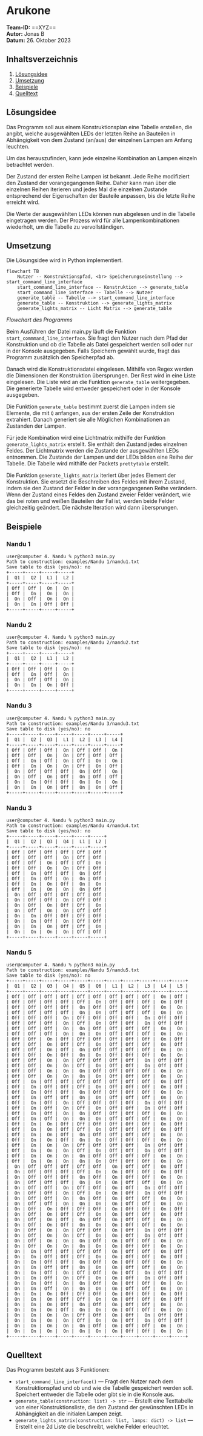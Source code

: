 # Arukone

**Team-ID:** ==XYZ== <br>
**Autor:** Jonas B <br>
**Datum:** 26. Oktober 2023

## Inhaltsverzeichnis

1. [Lösungsidee](#lösungsidee)
2. [Umsetzung](#umsetzung)
3. [Beispiele](#beispiele)
4. [Quelltext](#quelltext)

## Lösungsidee

Das Programm soll aus einem Konstruktionsplan eine Tabelle erstellen, die angibt, welche ausgewählten LEDs der letzten Reihe an Bauteilen in Abhängigkeit von dem Zustand (an/aus) der einzelnen Lampen am Anfang leuchten.

Um das herauszufinden, kann jede einzelne Kombination an Lampen einzeln betrachtet werden.

Der Zustand der ersten Reihe Lampen ist bekannt. Jede Reihe modifiziert den Zustand der vorangegangenen Reihe. Daher kann man über die einzelnen Reihen iterieren und jedes Mal die einzelnen Zustande entsprechend der Eigenschaften der Bauteile anpassen, bis die letzte Reihe erreicht wird. 

Die Werte der ausgewählten LEDs können nun abgelesen und in die Tabelle eingetragen werden. Der Prozess wird für alle Lampenkombinationen wiederholt, um die Tabelle zu vervollständigen.

## Umsetzung

Die Lösungsidee wird in Python implementiert.

```mermaid
flowchart TB
    Nutzer -- Konstruktionspfad, <br> Speicherungseinstellung --> start_command_line_interface
    start_command_line_interface -- Konstruktion --> generate_table
    start_command_line_interface -- Tabelle --> Nutzer
    generate_table -- Tabelle --> start_command_line_interface
    generate_table -- Konstruktion --> generate_lights_matrix 
    generate_lights_matrix -- Licht Matrix --> generate_table
```
*Flowchart des Programms*

Beim Ausführen der Datei main.py läuft die Funktion `start_commmand_line_interface`. Sie fragt den Nutzer nach dem Pfad der Konstruktion und ob die Tabelle als Datei gespeichert werden soll oder nur in der Konsole ausgegeben. Falls Speichern gewählt wurde, fragt das Programm zusätzlich den Speicherpfad ab.

Danach wird die Konstruktionsdatei eingelesen. Mithilfe von Regex werden die Dimensionen der Konstruktion übersprungen. Der Rest wird in eine Liste eingelesen. Die Liste wird an die Funktion `generate_table` weitergegeben. Die generierte Tabelle wird entweder gespeichert oder in der Konsole ausgegeben.

Die Funktion `generate_table` bestimmt zuerst die Lampen indem sie Elemente, die mit `Q` anfangen, aus der ersten Zeile der Konstruktion extrahiert. Danach generiert sie alle Möglichen Kombinationen an Zustanden der Lampen.

Für jede Kombination wird eine Lichtmatrix mithilfe der Funktion `generate_lights_matrix` erstellt. Sie enthält den Zustand jedes einzelnen Feldes. Der Lichtmatrix werden die Zustande der ausgewählten LEDs entnommen. Die Zustande der Lampen und der LEDs bilden eine Reihe der Tabelle. Die Tabelle wird mithilfe der Packets `prettytable` erstellt.

Die Funktion `generate_lights_matrix` iteriert über jedes Element der Konstruktion. Sie ersetzt die Beschreiben des Feldes mit ihrem Zustand, indem sie den Zustand der Felder in der vorangegangenen Reihe verändern. Wenn der Zustand eines Feldes den Zustand zweier Felder verändert, wie das bei roten und weißen Bauteilen der Fal ist, werden beide Felder gleichzeitig geändert. Die nächste Iteration wird dann übersprungen.

## Beispiele

### Nandu 1

```
user@computer 4. Nandu % python3 main.py
Path to construction: examples/Nandu 1/nandu1.txt
Save table to disk (yes/no): no
+-----+-----+-----+-----+
|  Q1 |  Q2 |  L1 |  L2 |
+-----+-----+-----+-----+
| Off | Off |  On |  On |
| Off |  On |  On |  On |
|  On | Off |  On |  On |
|  On |  On | Off | Off |
+-----+-----+-----+-----+
```

### Nandu 2

```
user@computer 4. Nandu % python3 main.py
Path to construction: examples/Nandu 2/nandu2.txt
Save table to disk (yes/no): no
+-----+-----+-----+-----+
|  Q1 |  Q2 |  L1 |  L2 |
+-----+-----+-----+-----+
| Off | Off | Off |  On |
| Off |  On | Off |  On |
|  On | Off | Off |  On |
|  On |  On |  On | Off |
+-----+-----+-----+-----+
```

### Nandu 3

```
user@computer 4. Nandu % python3 main.py
Path to construction: examples/Nandu 3/nandu3.txt
Save table to disk (yes/no): no
+-----+-----+-----+-----+-----+-----+-----+
|  Q1 |  Q2 |  Q3 |  L1 |  L2 |  L3 |  L4 |
+-----+-----+-----+-----+-----+-----+-----+
| Off | Off | Off |  On | Off | Off |  On |
| Off | Off |  On |  On | Off | Off | Off |
| Off |  On | Off |  On | Off |  On |  On |
| Off |  On |  On |  On | Off |  On | Off |
|  On | Off | Off | Off |  On | Off |  On |
|  On | Off |  On | Off |  On | Off | Off |
|  On |  On | Off | Off |  On |  On |  On |
|  On |  On |  On | Off |  On |  On | Off |
+-----+-----+-----+-----+-----+-----+-----+
```

### Nandu 3

```
user@computer 4. Nandu % python3 main.py
Path to construction: examples/Nandu 4/nandu4.txt            
Save table to disk (yes/no): no
+-----+-----+-----+-----+-----+-----+
|  Q1 |  Q2 |  Q3 |  Q4 |  L1 |  L2 |
+-----+-----+-----+-----+-----+-----+
| Off | Off | Off | Off | Off | Off |
| Off | Off | Off |  On | Off | Off |
| Off | Off |  On | Off | Off |  On |
| Off | Off |  On |  On | Off | Off |
| Off |  On | Off | Off |  On | Off |
| Off |  On | Off |  On |  On | Off |
| Off |  On |  On | Off |  On |  On |
| Off |  On |  On |  On |  On | Off |
|  On | Off | Off | Off | Off | Off |
|  On | Off | Off |  On | Off | Off |
|  On | Off |  On | Off | Off |  On |
|  On | Off |  On |  On | Off | Off |
|  On |  On | Off | Off | Off | Off |
|  On |  On | Off |  On | Off | Off |
|  On |  On |  On | Off | Off |  On |
|  On |  On |  On |  On | Off | Off |
+-----+-----+-----+-----+-----+-----+
```

### Nandu 5

```
user@computer 4. Nandu % python3 main.py
Path to construction: examples/Nandu 5/nandu5.txt
Save table to disk (yes/no): no
+-----+-----+-----+-----+-----+-----+-----+-----+-----+-----+-----+
|  Q1 |  Q2 |  Q3 |  Q4 |  Q5 |  Q6 |  L1 |  L2 |  L3 |  L4 |  L5 |
+-----+-----+-----+-----+-----+-----+-----+-----+-----+-----+-----+
| Off | Off | Off | Off | Off | Off | Off | Off | Off |  On | Off |
| Off | Off | Off | Off | Off |  On | Off | Off | Off |  On | Off |
| Off | Off | Off | Off |  On | Off | Off | Off | Off |  On |  On |
| Off | Off | Off | Off |  On |  On | Off | Off | Off |  On |  On |
| Off | Off | Off |  On | Off | Off | Off | Off |  On | Off | Off |
| Off | Off | Off |  On | Off |  On | Off | Off |  On | Off | Off |
| Off | Off | Off |  On |  On | Off | Off | Off | Off |  On |  On |
| Off | Off | Off |  On |  On |  On | Off | Off | Off |  On |  On |
| Off | Off |  On | Off | Off | Off | Off | Off | Off |  On | Off |
| Off | Off |  On | Off | Off |  On | Off | Off | Off |  On | Off |
| Off | Off |  On | Off |  On | Off | Off | Off | Off |  On |  On |
| Off | Off |  On | Off |  On |  On | Off | Off | Off |  On |  On |
| Off | Off |  On |  On | Off | Off | Off | Off |  On | Off | Off |
| Off | Off |  On |  On | Off |  On | Off | Off |  On | Off | Off |
| Off | Off |  On |  On |  On | Off | Off | Off | Off |  On |  On |
| Off | Off |  On |  On |  On |  On | Off | Off | Off |  On |  On |
| Off |  On | Off | Off | Off | Off | Off | Off | Off |  On | Off |
| Off |  On | Off | Off | Off |  On | Off | Off | Off |  On | Off |
| Off |  On | Off | Off |  On | Off | Off | Off | Off |  On |  On |
| Off |  On | Off | Off |  On |  On | Off | Off | Off |  On |  On |
| Off |  On | Off |  On | Off | Off | Off | Off |  On | Off | Off |
| Off |  On | Off |  On | Off |  On | Off | Off |  On | Off | Off |
| Off |  On | Off |  On |  On | Off | Off | Off | Off |  On |  On |
| Off |  On | Off |  On |  On |  On | Off | Off | Off |  On |  On |
| Off |  On |  On | Off | Off | Off | Off | Off | Off |  On | Off |
| Off |  On |  On | Off | Off |  On | Off | Off | Off |  On | Off |
| Off |  On |  On | Off |  On | Off | Off | Off | Off |  On |  On |
| Off |  On |  On | Off |  On |  On | Off | Off | Off |  On |  On |
| Off |  On |  On |  On | Off | Off | Off | Off |  On | Off | Off |
| Off |  On |  On |  On | Off |  On | Off | Off |  On | Off | Off |
| Off |  On |  On |  On |  On | Off | Off | Off | Off |  On |  On |
| Off |  On |  On |  On |  On |  On | Off | Off | Off |  On |  On |
|  On | Off | Off | Off | Off | Off |  On | Off | Off |  On | Off |
|  On | Off | Off | Off | Off |  On |  On | Off | Off |  On | Off |
|  On | Off | Off | Off |  On | Off |  On | Off | Off |  On |  On |
|  On | Off | Off | Off |  On |  On |  On | Off | Off |  On |  On |
|  On | Off | Off |  On | Off | Off |  On | Off |  On | Off | Off |
|  On | Off | Off |  On | Off |  On |  On | Off |  On | Off | Off |
|  On | Off | Off |  On |  On | Off |  On | Off | Off |  On |  On |
|  On | Off | Off |  On |  On |  On |  On | Off | Off |  On |  On |
|  On | Off |  On | Off | Off | Off |  On | Off | Off |  On | Off |
|  On | Off |  On | Off | Off |  On |  On | Off | Off |  On | Off |
|  On | Off |  On | Off |  On | Off |  On | Off | Off |  On |  On |
|  On | Off |  On | Off |  On |  On |  On | Off | Off |  On |  On |
|  On | Off |  On |  On | Off | Off |  On | Off |  On | Off | Off |
|  On | Off |  On |  On | Off |  On |  On | Off |  On | Off | Off |
|  On | Off |  On |  On |  On | Off |  On | Off | Off |  On |  On |
|  On | Off |  On |  On |  On |  On |  On | Off | Off |  On |  On |
|  On |  On | Off | Off | Off | Off |  On | Off | Off |  On | Off |
|  On |  On | Off | Off | Off |  On |  On | Off | Off |  On | Off |
|  On |  On | Off | Off |  On | Off |  On | Off | Off |  On |  On |
|  On |  On | Off | Off |  On |  On |  On | Off | Off |  On |  On |
|  On |  On | Off |  On | Off | Off |  On | Off |  On | Off | Off |
|  On |  On | Off |  On | Off |  On |  On | Off |  On | Off | Off |
|  On |  On | Off |  On |  On | Off |  On | Off | Off |  On |  On |
|  On |  On | Off |  On |  On |  On |  On | Off | Off |  On |  On |
|  On |  On |  On | Off | Off | Off |  On | Off | Off |  On | Off |
|  On |  On |  On | Off | Off |  On |  On | Off | Off |  On | Off |
|  On |  On |  On | Off |  On | Off |  On | Off | Off |  On |  On |
|  On |  On |  On | Off |  On |  On |  On | Off | Off |  On |  On |
|  On |  On |  On |  On | Off | Off |  On | Off |  On | Off | Off |
|  On |  On |  On |  On | Off |  On |  On | Off |  On | Off | Off |
|  On |  On |  On |  On |  On | Off |  On | Off | Off |  On |  On |
|  On |  On |  On |  On |  On |  On |  On | Off | Off |  On |  On |
+-----+-----+-----+-----+-----+-----+-----+-----+-----+-----+-----+
```

## Quelltext

Das Programm besteht aus 3 Funktionen:

- `start_command_line_interface()` — Fragt den Nutzer nach dem Konstruktionspfad und ob und wie die Tabelle gespeichert werden soll. Speichert entweder die Tabelle oder gibt sie in die Konsole aus.
- `generate_table(construction: list) -> str` — Erstellt eine Texttabelle von einer Konstruktionsliste, die den Zustand der gewünschten LEDs in Abhängigkeit an die initialen Lampen zeigt.
- `generate_lights_matrix(construction: list, lamps: dict) -> list` — Erstellt eine 2d Liste die beschreibt, welche Felder erleuchtet.
